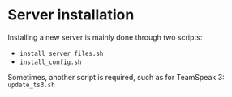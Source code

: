 # Server installation

Installing a new server is mainly done through two scripts:

* `install_server_files.sh`
* `install_config.sh`

Sometimes, another script is required, such as for TeamSpeak 3: `update_ts3.sh`
